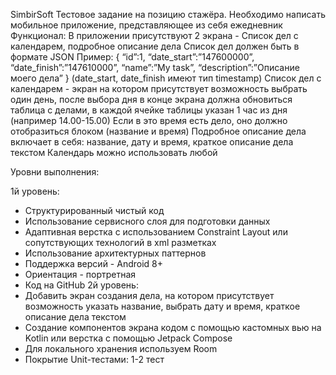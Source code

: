 SimbirSoft
Тестовое задание на позицию стажёра.
Необходимо написать мобильное приложение, представляющее из себя ежедневник
Функционал: В приложении присутствуют 2 экрана - Список дел с календарем, подробное описание дела
Список дел должен быть в формате JSON
Пример:
{
“id”:1,
“date_start”:”147600000”, 
“date_finish”:”147610000”, 
“name”:”My task”, 
“description”:”Описание моего дела”
} (date_start, date_finish имеют тип timestamp)
Список дел с календарем - экран на котором присутствует возможность выбрать один день, после выбора дня в конце экрана должна обновиться таблица с делами, в каждой ячейке таблицы указан 1 час из дня (например 14.00-15.00)
Если в это время есть дело, оно должно отобразиться блоком (название и время)
Подробное описание дела включает в себя: название, дату и время, краткое описание дела текстом
Календарь можно использовать любой

Уровни выполнения:

1й уровень:
- Структурированный чистый код
- Использование сервисного слоя для подготовки данных
- Адаптивная верстка с использованием Constraint Layout или сопутствующих технологий в xml разметках
- Использование архитектурных паттернов
- Поддержка версий - Android 8+
- Ориентация - портретная
- Код на GitHub
2й уровень:
- Добавить экран создания дела, на котором присутствует возможность указать название, выбрать дату и время, краткое описание дела текстом
- Создание компонентов экрана кодом с помощью кастомных вью на Kotlin или верстка с помощью Jetpack Compose
- Для локального хранения используем Room
- Покрытие Unit-тестами: 1-2 тест
